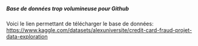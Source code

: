 ##### Base de données trop volumineuse pour Github

Voici le lien permettant de télécharger le base de données: https://www.kaggle.com/datasets/alexuniversite/credit-card-fraud-projet-data-exploration
